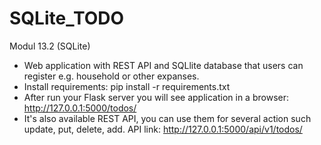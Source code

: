 # SQLite_TODO
Modul 13.2 (SQLite)

* Web application with REST API and SQLlite database that users can register e.g. household or other expanses. 
* Install requirements: pip install -r requirements.txt
* After run your Flask server you will see application in a browser: http://127.0.0.1:5000/todos/
* It's also available REST API, you can use them for several action such update, put, delete, add.
API link: http://127.0.0.1:5000/api/v1/todos/

